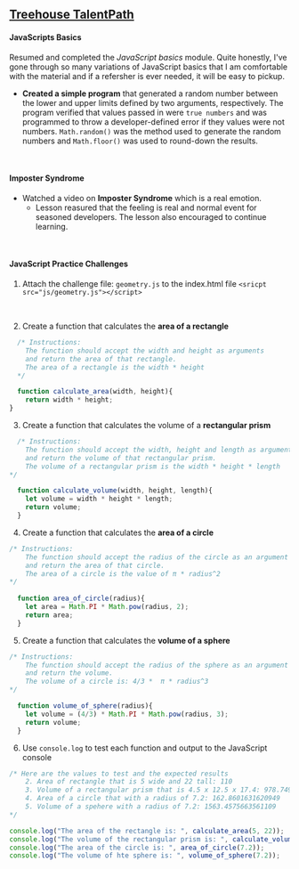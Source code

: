 ## [Treehouse TalentPath]()

#### JavaScripts Basics
Resumed and completed the _JavaScript basics_ module. Quite honestly, I've gone through so many variations of JavaScript basics that I am comfortable with the material and if a refersher is ever needed, it will be easy to pickup. 

* **Created a simple program** that generated a random number between the lower and upper limits defined by two arguments, respectively. The program verified that values passed in were `true numbers` and was programmed to throw a developer-defined error if they values were not numbers.  `Math.random()` was the method used to generate the random numbers and `Math.floor()` was used to round-down the results.
<br>

#### Imposter Syndrome
* Watched a video on **Imposter Syndrome** which is a real emotion.
  * Lesson reasured that the feeling is real and normal event for seasoned developers. The lesson also encouraged to continue learning.
<br>

#### JavaScript Practice Challenges

1. Attach the challenge file: `geometry.js` to the index.html file
`<sricpt src="js/geometry.js"></script>`
<br>

2. Create a function that calculates the **area of a rectangle**
```JavaScript
  /* Instructions:  
    The function should accept the width and height as arguments
    and return the area of that rectangle.
    The area of a rectangle is the width * height 
  */

  function calculate_area(width, height){
    return width * height;
}
```

3. Create a function that calculates the volume of a **rectangular prism**
```JavaScript
  /* Instructions:
    The function should accept the width, height and length as arguments
    and return the volume of that rectangular prism.
    The volume of a rectangular prism is the width * height * length
*/

  function calculate_volume(width, height, length){
    let volume = width * height * length;
    return volume;
  }
```

4. Create a function that calculates the **area of a circle**
```JavaScript
/* Instructions:
    The function should accept the radius of the circle as an argument
    and return the area of that circle.
    The area of a circle is the value of π * radius^2
*/
  
  function area_of_circle(radius){
    let area = Math.PI * Math.pow(radius, 2);
    return area;
  }
```

5. Create a function that calculates the **volume of a sphere**
```JavaScript
/* Instructions:
    The function should accept the radius of the sphere as an argument
    and return the volume.
    The volume of a circle is: 4/3 *  π * radius^3
*/

  function volume_of_sphere(radius){
    let volume = (4/3) * Math.PI * Math.pow(radius, 3);
    return volume;    
  }
```

6. Use `console.log` to test each function and output to the JavaScript console
```JavaScript
/* Here are the values to test and the expected results
    2. Area of rectangle that is 5 wide and 22 tall: 110
    3. Volume of a rectangular prism that is 4.5 x 12.5 x 17.4: 978.7499999999999
    4. Area of a circle that with a radius of 7.2: 162.8601631620949
    5. Volume of a spehere with a radius of 7.2: 1563.4575663561109
*/

console.log("The area of the rectangle is: ", calculate_area(5, 22));
console.log("The volume of the rectangular prism is: ", calculate_volume(4.5, 12.5, 17.4));
console.log("The area of the circle is: ", area_of_circle(7.2));
console.log("The volume of hte sphere is: ", volume_of_sphere(7.2));
```

